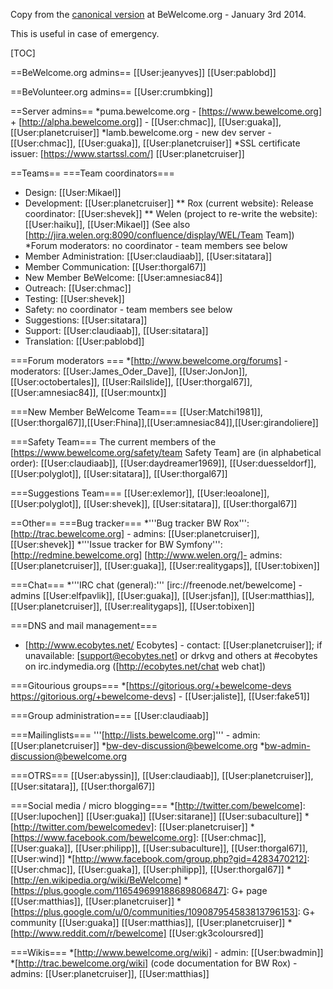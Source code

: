 Copy from the [canonical version](http://www.bewelcome.org/wiki/edit/Who_does_what) at BeWelcome.org - January 3rd 2014.  

This is useful in case of emergency.


[TOC]

==BeWelcome.org admins==
[[User:jeanyves]]
[[User:pablobd]]

==BeVolunteer.org admins==
[[User:crumbking]]

==Server admins==
*puma.bewelcome.org - [https://www.bewelcome.org] + [http://alpha.bewelcome.org]] - [[User:chmac]], [[User:guaka]], [[User:planetcruiser]]
*lamb.bewelcome.org - new dev server -  [[User:chmac]], [[User:guaka]], [[User:planetcruiser]]
*SSL certificate issuer: [https://www.startssl.com/] [[User:planetcruiser]]

==Teams==
===Team coordinators===
* Design: [[User:Mikael]]
* Development: [[User:planetcruiser]]
** Rox (current website): Release coordinator: [[User:shevek]]
** Welen (project to re-write the website): [[User:haiku]], [[User:Mikael]] (See also [http://jira.welen.org:8090/confluence/display/WEL/Team Team])
*Forum moderators: no coordinator - team members see below
* Member Administration:  [[User:claudiaab]], [[User:sitatara]]
* Member Communication: [[User:thorgal67]]
* New Member BeWelcome: [[User:amnesiac84]]
* Outreach: [[User:chmac]]
* Testing: [[User:shevek]]
* Safety: no coordinator - team members see below
* Suggestions: [[User:sitatara]]
* Support: [[User:claudiaab]], [[User:sitatara]]
* Translation: [[User:pablobd]]

===Forum moderators ===
*[http://www.bewelcome.org/forums]  - moderators: [[User:James_Oder_Dave]], [[User:JonJon]], [[User:octobertales]], [[User:Railslide]], [[User:thorgal67]], [[User:amnesiac84]], [[User:mountx]]

===New Member BeWelcome Team===
[[User:Matchi1981]],[[User:thorgal67]],[[User:Fhina]],[[User:amnesiac84]],[[User:girandoliere]]

===Safety Team===
The current members of the [https://www.bewelcome.org/safety/team Safety Team] are (in alphabetical order):
[[User:claudiaab]], [[User:daydreamer1969]], [[User:duesseldorf]], [[User:polyglot]],  [[User:sitatara]], [[User:thorgal67]]

===Suggestions Team===
[[User:exlemor]], [[User:leoalone]], [[User:polyglot]], [[User:shevek]], [[User:sitatara]], [[User:thorgal67]]

==Other==
===Bug tracker===
*'''Bug tracker BW Rox''': [http://trac.bewelcome.org] - admins: [[User:planetcruiser]], [[User:shevek]]
*'''Issue tracker for BW Symfony''': [http://redmine.bewelcome.org] [http://www.welen.org/]- admins: [[User:planetcruiser]], [[User:guaka]], [[User:realitygaps]],  [[User:tobixen]]

===Chat===
*'''IRC chat (general):''' [irc://freenode.net/bewelcome] - admins [[User:elfpavlik]], [[User:guaka]], [[User:jsfan]], [[User:matthias]],  [[User:planetcruiser]],  [[User:realitygaps]], [[User:tobixen]]

===DNS and mail management===
* [http://www.ecobytes.net/ Ecobytes] - contact: [[User:planetcruiser]]; if unavailable: [support@ecobytes.net] or drkvg and others at #ecobytes on irc.indymedia.org ([http://ecobytes.net/chat web chat])

===Gitourious groups===
*[https://gitorious.org/+bewelcome-devs https://gitorious.org/+bewelcome-devs] - [[User:jaliste]], [[User:fake51]]

===Group administration===
[[User:claudiaab]]

===Mailinglists===
'''[http://lists.bewelcome.org]''' - admin: [[User:planetcruiser]]
*bw-dev-discussion@bewelcome.org
*bw-admin-discussion@bewelcome.org

===OTRS===
[[User:abyssin]], [[User:claudiaab]], [[User:planetcruiser]], [[User:sitatara]], [[User:thorgal67]]

===Social media / micro blogging===
*[http://twitter.com/bewelcome]: [[User:lupochen]] [[User:guaka]] [[User:sitarane]] [[User:subaculture]]
*[http://twitter.com/bewelcomedev]: [[User:planetcruiser]]
*[https://www.facebook.com/bewelcome.org]: [[User:chmac]], [[User:guaka]], [[User:philipp]], [[User:subaculture]], [[User:thorgal67]], [[User:wind]]
*[http://www.facebook.com/group.php?gid=4283470212]: [[User:chmac]], [[User:guaka]], [[User:philipp]], [[User:thorgal67]]
*[http://en.wikipedia.org/wiki/BeWelcome]
*[https://plus.google.com/116549699188689806847]: G+ page [[User:matthias]], [[User:planetcruiser]]
*[https://plus.google.com/u/0/communities/109087954583813796153]: G+ community [[User:guaka]] [[User:matthias]], [[User:planetcruiser]]
*[http://www.reddit.com/r/bewelcome] [[User:gk3coloursred]]

===Wikis===
*[http://www.bewelcome.org/wiki] - admin: [[User:bwadmin]]
*[http://trac.bewelcome.org/wiki] (code documentation for BW Rox) - admins: [[User:planetcruiser]], [[User:matthias]]

